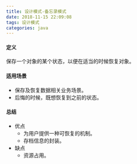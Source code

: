 ```yaml
---
title: 设计模式-备忘录模式
date: 2018-11-15 22:09:08
tags: 设计模式
categories: java
---
```


#### 定义

保存一个对象的某个状态，以便在适当的时候恢复对象。

<!--more-->

#### 适用场景

* 保存及恢复数据相关业务场景。
* 后悔的时候，既想恢复到之前的状态。

#### 总结

* 优点
  * 为用户提供一种可恢复的机制。
  * 存档信息的封装。
* 缺点
  * 资源占用。